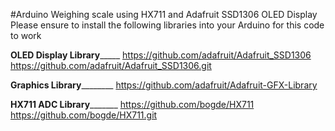 #Arduino Weighing scale using HX711 and Adafruit SSD1306 OLED Display
Please ensure to install the following libraries into your Arduino for this code to work

____________OLED Display Library_________________
https://github.com/adafruit/Adafruit_SSD1306
https://github.com/adafruit/Adafruit_SSD1306.git

____________Graphics Library____________________
https://github.com/adafruit/Adafruit-GFX-Library


____________HX711 ADC Library___________________
https://github.com/bogde/HX711
https://github.com/bogde/HX711.git
